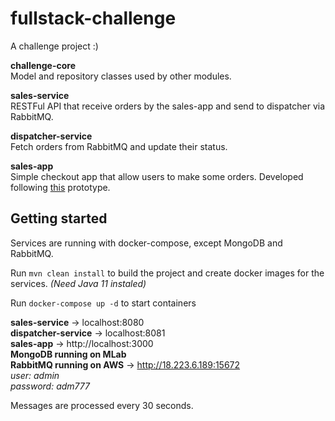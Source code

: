# fullstack-challenge

A challenge project :)

**challenge-core**  
Model and repository classes used by other modules.

**sales-service**  
RESTFul API that receive orders by the sales-app and send to dispatcher via RabbitMQ.

**dispatcher-service**  
Fetch orders from RabbitMQ and update their status.

**sales-app**  
Simple checkout app that allow users to make some orders. Developed following [this](https://www.figma.com/proto/0wYAucbtpxfzQlbdbC0uRagV/Challenge?node-id=1%3A2&scaling=scale-down) prototype.

## Getting started

Services are running with docker-compose, except MongoDB and RabbitMQ.

Run `mvn clean install` to build the project and create docker images for the services. *(Need Java 11 instaled)*  

Run `docker-compose up -d` to start containers

**sales-service** -> localhost:8080  
**dispatcher-service** -> localhost:8081  
**sales-app** -> http://localhost:3000  
**MongoDB running on MLab**  
**RabbitMQ running on AWS** -> http://18.223.6.189:15672  
_user: admin_  
_password: adm777_  


Messages are processed every 30 seconds.
